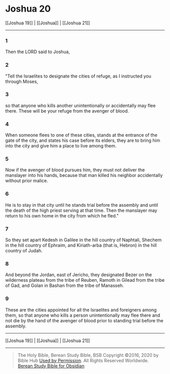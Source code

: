 # Joshua 20

[[Joshua 19]] | [[Joshua]] | [[Joshua 21]]

---

### 1
Then the LORD said to Joshua,

### 2
"Tell the Israelites to designate the cities of refuge, as I instructed you through Moses,

### 3
so that anyone who kills another unintentionally or accidentally may flee there. These will be your refuge from the avenger of blood.

### 4
When someone flees to one of these cities, stands at the entrance of the gate of the city, and states his case before its elders, they are to bring him into the city and give him a place to live among them.

### 5
Now if the avenger of blood pursues him, they must not deliver the manslayer into his hands, because that man killed his neighbor accidentally without prior malice.

### 6
He is to stay in that city until he stands trial before the assembly and until the death of the high priest serving at that time. Then the manslayer may return to his own home in the city from which he fled."

### 7
So they set apart Kedesh in Galilee in the hill country of Naphtali, Shechem in the hill country of Ephraim, and Kiriath-arba (that is, Hebron) in the hill country of Judah.

### 8
And beyond the Jordan, east of Jericho, they designated Bezer on the wilderness plateau from the tribe of Reuben, Ramoth in Gilead from the tribe of Gad, and Golan in Bashan from the tribe of Manasseh.

### 9
These are the cities appointed for all the Israelites and foreigners among them, so that anyone who kills a person unintentionally may flee there and not die by the hand of the avenger of blood prior to standing trial before the assembly.

---

[[Joshua 19]] | [[Joshua]] | [[Joshua 21]]

---

> The Holy Bible, Berean Study Bible, BSB
> Copyright &copy;2016, 2020 by Bible Hub
> [Used by Permission](https://berean.bible/terms.htm). All Rights Reserved Worldwide.
> [Berean Study Bible for Obsidian](https://github.com/gapmiss/berean-study-bible-for-obsidian)</small>

